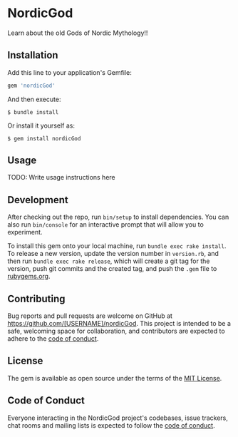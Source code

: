 # NordicGod

Learn about the old Gods of Nordic Mythology!!

## Installation

Add this line to your application's Gemfile:

```ruby
gem 'nordicGod'
```

And then execute:

    $ bundle install

Or install it yourself as:

    $ gem install nordicGod

## Usage

TODO: Write usage instructions here

## Development

After checking out the repo, run `bin/setup` to install dependencies. You can also run `bin/console` for an interactive prompt that will allow you to experiment.

To install this gem onto your local machine, run `bundle exec rake install`. To release a new version, update the version number in `version.rb`, and then run `bundle exec rake release`, which will create a git tag for the version, push git commits and the created tag, and push the `.gem` file to [rubygems.org](https://rubygems.org).

## Contributing

Bug reports and pull requests are welcome on GitHub at https://github.com/[USERNAME]/nordicGod. This project is intended to be a safe, welcoming space for collaboration, and contributors are expected to adhere to the [code of conduct](https://github.com/[USERNAME]/nordicGod/blob/master/CODE_OF_CONDUCT.md).

## License

The gem is available as open source under the terms of the [MIT License](https://opensource.org/licenses/MIT).

## Code of Conduct

Everyone interacting in the NordicGod project's codebases, issue trackers, chat rooms and mailing lists is expected to follow the [code of conduct](https://github.com/[USERNAME]/nordicGod/blob/master/CODE_OF_CONDUCT.md).
